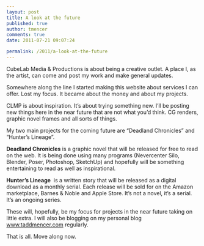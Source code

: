 ```yaml
---
layout: post
title: A look at the future
published: true
author: tmencer
comments: true
date: 2011-07-21 09:07:24

permalink: /2011/a-look-at-the-future
---
```

CubeLab Media & Productions is about being a creative outlet. A place I, as the artist, can come and post my work and make general updates.

Somewhere along the line I started making this website about services I can offer. Lost my focus. It became about the money and about my projects.

CLMP is about inspiration. It&#8217;s about trying something new. I&#8217;ll be posting new things here in the near future that are not what you&#8217;d think. CG renders, graphic novel frames and all sorts of things.

My two main projects for the coming future are &#8220;Deadland Chronicles&#8221; and &#8220;Hunter&#8217;s Lineage&#8221;.

**Deadland Chronicles** is a graphic novel that will be released for free to read on the web. It is being done using many programs (Nevercenter Silo, Blender, Poser, Photoshop, SketchUp) and hopefully will be something entertaining to read as well as inspirational.

**Hunter&#8217;s Lineage**  is a written story that will be released as a digital download as a monthly serial. Each release will be sold for on the Amazon marketplace, Barnes & Noble and Apple Store. It&#8217;s not a novel, it&#8217;s a serial. It&#8217;s an ongoing series.

These will, hopefully, be my focus for projects in the near future taking on little extra. I will also be blogging on my personal blog www.taddmencer.com regularly.

That is all. Move along now.
